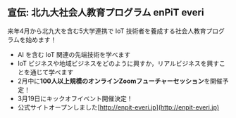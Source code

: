 ##  宣伝: 北九大社会人教育プログラム enPiT everi

来年4月から北九大を含む5大学連携で IoT 技術者を養成する社会人教育プログラムを始めます！

* AI を含む IoT 関連の先端技術を学べます
* IoT ビジネスや地域ビジネスをどのように興すか，リアルビジネスを興すことを通じて学べます
* 2月中に**100人以上規模のオンラインZoomフューチャーセッション**を開催予定！
* 3月19日にキックオフイベント開催決定！
* 公式サイトオープンしました[http://enpit-everi.jp](http://enpit-everi.jp)